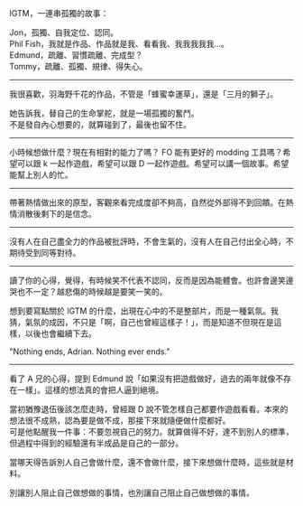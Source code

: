 IGTM，一連串孤獨的故事：

Jon，孤獨、自我定位、認同。  
Phil Fish，我就是作品、作品就是我、看看我、我我我我我…。  
Edmund，疏離、習慣疏離、完成型？  
Tommy，疏離、孤獨、規律、得失心。

---

我很喜歡，羽海野千花的作品，不管是「蜂蜜幸運草」，還是「三月的獅子」。

她告訴我，替自己的生命掌舵，就是一場孤獨的奮鬥。  
不是發自內心想要的，就算碰到了，最後也留不住。

---

小時候想做什麼？現在有相對的能力了嗎？ FO 能有更好的 modding 工具嗎？希望可以跟 k 一起作遊戲，希望可以跟 D 一起作遊戲。希望可以講一個故事。希望能幫上別人的忙。

---

帶著熱情做出來的原型，客觀來看完成度卻不夠高，自然從外部得不到回饋。在熱情消散後剩下的是信念。

---

沒有人在自己盡全力的作品被批評時，不會生氣的，沒有人在自己付出全心時，不期待受到同等對待。

---

讀了你的心得，覺得，有時候笑不代表不認同，反而是因為能體會。也許會邊笑邊哭也不一定？越悲傷的時候越是要笑一笑的。

想到要寫點關於 IGTM 的什麼，出現在心中的不是整部片，而是一種氣氛。我猜，氣氛的成因，不只是「啊，自己也曾經這樣子！」，而是知道不但現在是這樣，以後也會繼續下去。

"Nothing ends, Adrian. Nothing ever ends."

---

看了 A 兄的心得，提到 Edmund 說「如果沒有把遊戲做好，過去的兩年就像不存在一樣」。這樣的想法真的會把人逼到絕境。

當初猶豫退伍後該怎麼走時，曾經跟 D 說不管怎樣自己都要作遊戲看看。本來的想法很不成熟，認為要是做不成，那接下來就隨便做什麼都好。  
可是他點醒我一件事：不要忽視自己的努力。就算做得不好，達不到別人的標準，但過程中得到的經驗還有半成品是自己的一部分。

當哪天得告訴別人自己會做什麼，還不會做什麼，接下來想做什麼時，這些就是材料。

別讓別人阻止自己做想做的事情，也別讓自己阻止自己做想做的事情。

